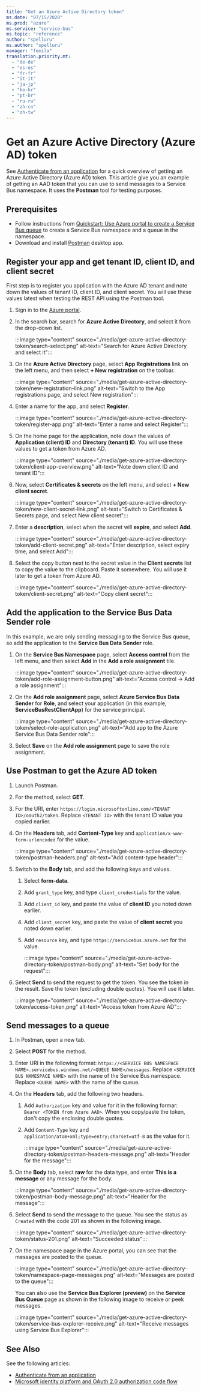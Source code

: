 ```yaml
---
title: "Get an Azure Active Directory token"
ms.date: "07/15/2020"
ms.prod: "azure"
ms.service: "service-bus"
ms.topic: "reference"
author: "spelluru"
ms.author: "spelluru"
manager: "femila"
translation.priority.mt: 
  - "de-de"
  - "es-es"
  - "fr-fr"
  - "it-it"
  - "ja-jp"
  - "ko-kr"
  - "pt-br"
  - "ru-ru"
  - "zh-cn"
  - "zh-tw"
---
```


# Get an Azure Active Directory (Azure AD) token 
See [Authenticate from an application](https://docs.microsoft.com/azure/service-bus-messaging/authenticate-application#authenticate-from-an-application) for a quick overview of getting an Azure Active Directory (Azure AD) token. This article give you an example of getting an AAD token that you can use to send messages to a Service Bus namespace. It uses the **Postman** tool for testing purposes. 

## Prerequisites

- Follow instructions from [Quickstart: Use Azure portal to create a Service Bus queue](https://docs.microsoft.com/azure/service-bus-messaging/service-bus-quickstart-portal) to create a Service Bus namespace and a queue in the namespace.
- Download and install [Postman](https://www.postman.com/) desktop app.

## Register your app and get tenant ID, client ID, and client secret
First step is to register you application with the Azure AD tenant and note down the values of tenant ID, client ID, and client secret. You will use these values latest when testing the REST API using the Postman tool. 

1. Sign in to the [Azure portal](https://portal.azure.com).
1. In the search bar, search for **Azure Active Directory**, and select it from the drop-down list. 

    :::image type="content" source="./media/get-azure-active-directory-token/search-select.png" alt-text="Search for Azure Active Directory and select it":::
1. On the **Azure Active Directory** page, select **App Registrations** link on the left menu, and then select **+ New registration** on the toolbar. 

    :::image type="content" source="./media/get-azure-active-directory-token/new-registration-link.png" alt-text="Switch to the App registrations page, and select New registration":::
4. Enter a name for the app, and select **Register**. 

    :::image type="content" source="./media/get-azure-active-directory-token/register-app.png" alt-text="Enter a name and select Register":::    
1. On the home page for the application, note down the values of **Application (client) ID** and **Directory (tenant) ID**. You will use these values to get a token from Azure AD. 

    :::image type="content" source="./media/get-azure-active-directory-token/client-app-overview.png" alt-text="Note down client ID and tenant ID":::    
1. Now, select **Certificates & secrets** on the left menu, and select **+ New client secret**. 

    :::image type="content" source="./media/get-azure-active-directory-token/new-client-secret-link.png" alt-text="Switch to Certificates & Secrets page, and select New client secret":::    
1. Enter a **description**, select when the secret will **expire**, and select **Add**. 

    :::image type="content" source="./media/get-azure-active-directory-token/add-client-secret.png" alt-text="Enter description, select expiry time, and select Add":::    
8. Select the copy button next to the secret value in the **Client secrets** list to copy the value to the clipboard. Paste it somewhere. You will use it later to get a token from Azure AD.

    :::image type="content" source="./media/get-azure-active-directory-token/client-secret.png" alt-text="Copy client secret":::

## Add the application to the Service Bus Data Sender role 
In this example, we are only sending messaging to the Service Bus queue, so add the application to the **Service Bus Data Sender** role. 

1. On the **Service Bus Namespace** page, select **Access control** from the left menu, and then select **Add** in the **Add a role assignment** tile. 

    :::image type="content" source="./media/get-azure-active-directory-token/add-role-assignment-button.png" alt-text="Access control -> Add a role assignment":::    
1. On the **Add role assignment** page, select **Azure Service Bus Data Sender** for **Role**, and select your application (in this example, **ServiceBusRestClientApp**) for the service principal. 

    :::image type="content" source="./media/get-azure-active-directory-token/select-role-application.png" alt-text="Add app to the Azure Service Bus Data Sender role":::
1. Select **Save** on the **Add role assignment** page to save the role assignment. 


## Use Postman to get the Azure AD token 

1. Launch Postman. 
1. For the method, select **GET**.
1. For the URI, enter `https://login.microsoftonline.com/<TENANT ID>/oauth2/token`. Replace `<TENANT ID>` with the tenant ID value you copied earlier. 
1. On the **Headers** tab, add **Content-Type** key and `application/x-www-form-urlencoded` for the value. 

    :::image type="content" source="./media/get-azure-active-directory-token/postman-headers.png" alt-text="Add content-type header":::
1. Switch to the **Body** tab, and add the following keys and values. 
    1. Select **form-data**. 
    2. Add `grant_type` key, and type `client_credentials` for the value. 
    3. Add `client_id` key, and paste the value of **client ID** you noted down earlier. 
    1. Add `client_secret` key, and paste the value of **client secret** you noted down earlier. 
    1. Add `resource` key, and type `https://servicebus.azure.net` for the value. 

        :::image type="content" source="./media/get-azure-active-directory-token/postman-body.png" alt-text="Set body for the request":::
6. Select **Send** to send the request to get the token. You see the token in the result. Save the token (excluding double quotes). You will use it later. 

    :::image type="content" source="./media/get-azure-active-directory-token/access-token.png" alt-text="Access token from Azure AD":::    

## Send messages to a queue

1. In Postman, open a new tab. 
1. Select **POST** for the method. 
1. Enter URI in the following format: `https://<SERVICE BUS NAMESPACE NAME>.servicebus.windows.net/<QUEUE NAME>/messages`. Replace `<SERVICE BUS NAMESPACE NAME>` with the name of the Service Bus namespace. Replace `<QUEUE NAME>` with the name of the queue. 
1. On the **Headers** tab, add the following two headers.
    1. Add `Authorization` key and value for it in the following formar: `Bearer <TOKEN from Azure AAD>`. When you copy/paste the token, don't copy the enclosing double quotes. 
    1. Add `Content-Type` key and `application/atom+xml;type=entry;charset=utf-8` as the value for it. 

        :::image type="content" source="./media/get-azure-active-directory-token/postman-headers-message.png" alt-text="Header for the message":::
5. On the **Body** tab, select **raw** for the data type, and enter **This is a message** or any message for the body. 

    :::image type="content" source="./media/get-azure-active-directory-token/postman-body-message.png" alt-text="Header for the message":::    
1. Select **Send** to send the message to the queue. You see the status as `Created` with the code 201 as shown in the following image. 

    :::image type="content" source="./media/get-azure-active-directory-token/status-201.png" alt-text="Succeeded status":::
2. On the namespace page in the Azure portal, you can see that the messages are posted to the queue.

    :::image type="content" source="./media/get-azure-active-directory-token/namespace-page-messages.png" alt-text="Messages are posted to the queue":::

    You can also use the **Service Bus Explorer (preview)** on the **Service Bus Queue** page as shown in the following image to receive or peek messages. 

    :::image type="content" source="./media/get-azure-active-directory-token/service-bus-explorer-receive.png" alt-text="Receive messages using Service Bus Explorer":::    
    
## See Also  
See the following articles:

- [Authenticate from an application](https://docs.microsoft.com/azure/service-bus-messaging/authenticate-application#authenticate-from-an-application)
- [Microsoft identity platform and OAuth 2.0 authorization code flow](https://docs.microsoft.com/azure/active-directory/develop/v2-oauth2-auth-code-flow)

